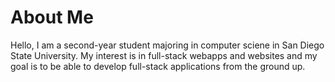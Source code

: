 # About Me
Hello, I am a second-year student majoring in computer sciene in San Diego State University. My interest is in full-stack webapps and websites and my goal is to be able to develop full-stack applications from the ground up.
